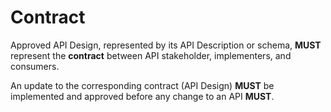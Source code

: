 # Contract

Approved API Design, represented by its API Description or schema, **MUST** represent the **contract** between API stakeholder, implementers, and consumers.

An update to the corresponding contract \(API Design\) **MUST** be implemented and approved before any change to an API **MUST**.

